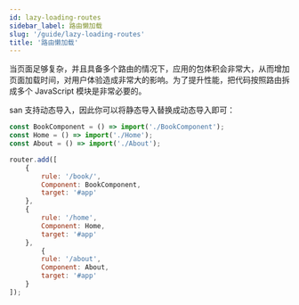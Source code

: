 ```yaml
---
id: lazy-loading-routes
sidebar_label: 路由懒加载
slug: '/guide/lazy-loading-routes'
title: '路由懒加载'
---
```


当页面足够复杂，并且具备多个路由的情况下，应用的包体积会非常大，从而增加页面加载时间，对用户体验造成非常大的影响。为了提升性能，把代码按照路由拆成多个 JavaScript 模块是非常必要的。

san 支持动态导入，因此你可以将静态导入替换成动态导入即可：

```javascript
const BookComponent = () => import('./BookComponent');
const Home = () => import('./Home');
const About = () => import('./About');

router.add([
    {
        rule: '/book/',
        Component: BookComponent,
        target: '#app'
    },
    {
        rule: '/home',
        Component: Home,
        target: '#app'
    },
        {
        rule: '/about',
        Component: About,
        target: '#app'
    }
]);
```
